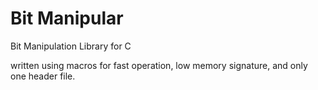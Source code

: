# Bit Manipular
Bit Manipulation Library for C

written using macros for fast operation, low memory signature, and only one header file.
